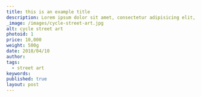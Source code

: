 ```yaml
---
title: this is an example title
description: Lorem ipsum dolor sit amet, consectetur adipisicing elit, sed do eiusmod tempor incididunt ut labore et dolore magna aliqua. Ut enim ad minim veniam, quis nostrud exercitation ullamco laboris nisi ut aliquip ex ea commodo consequat.
_image: /images/cycle-street-art.jpg
alt: cycle street art
photoid: 1
price: 10,000
weight: 500g
date: 2018/04/10
author:
tags:
  - street art
keywords:
published: true
layout: post
---
```

